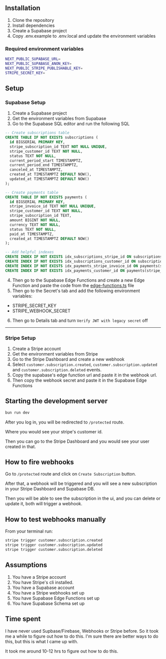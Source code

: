 ## Installation

1. Clone the repository
2. Install dependencies
3. Create a Supabase project
4. Copy .env.example to .env.local and update the environment variables

### Required environment variables

```bash
NEXT_PUBLIC_SUPABASE_URL=
NEXT_PUBLIC_SUPABASE_ANON_KEY=
NEXT_PUBLIC_STRIPE_PUBLISHABLE_KEY=
STRIPE_SECRET_KEY=
```

## Setup

### Supabase Setup

1. Create a Supabase project
2. Get the environment variables from Supabase
3. Go to the Supabase SQL editor and run the following SQL

```sql
-- Create subscriptions table
CREATE TABLE IF NOT EXISTS subscriptions (
  id BIGSERIAL PRIMARY KEY,
  stripe_subscription_id TEXT NOT NULL UNIQUE,
  stripe_customer_id TEXT NOT NULL,
  status TEXT NOT NULL,
  current_period_start TIMESTAMPTZ,
  current_period_end TIMESTAMPTZ,
  canceled_at TIMESTAMPTZ,
  created_at TIMESTAMPTZ DEFAULT NOW(),
  updated_at TIMESTAMPTZ DEFAULT NOW()
);

-- Create payments table
CREATE TABLE IF NOT EXISTS payments (
  id BIGSERIAL PRIMARY KEY,
  stripe_invoice_id TEXT NOT NULL UNIQUE,
  stripe_customer_id TEXT NOT NULL,
  stripe_subscription_id TEXT,
  amount BIGINT NOT NULL,
  currency TEXT NOT NULL,
  status TEXT NOT NULL,
  paid_at TIMESTAMPTZ,
  created_at TIMESTAMPTZ DEFAULT NOW()
);

-- Add helpful indexes
CREATE INDEX IF NOT EXISTS idx_subscriptions_stripe_id ON subscriptions(stripe_subscription_id);
CREATE INDEX IF NOT EXISTS idx_subscriptions_customer_id ON subscriptions(stripe_customer_id);
CREATE INDEX IF NOT EXISTS idx_payments_stripe_invoice_id ON payments(stripe_invoice_id);
CREATE INDEX IF NOT EXISTS idx_payments_customer_id ON payments(stripe_customer_id);
```

4. Then go to the Supabase Edge Functions and create a new Edge Function and paste the code from the [edge-functions.ts](edge-functions.ts) file
5. Then go to the Secret's tab and add the following environment variables:

- STRIPE_SECRET_KEY
- STRIPE_WEBHOOK_SECRET

6. Then go to Details tab and turn `Verify JWT with legacy secret` off

---

### Stripe Setup

1. Create a Stripe account
2. Get the environment variables from Stripe
3. Go to the Stripe Dashboard and create a new webhook
4. Select `customer.subscription.created`, `customer.subscription.updated` and `customer.subscription.deleted` events.
5. Copy the supabase's edge function url and paste it in the webhook url.
6. Then copy the webhook secret and paste it in the Supabase Edge Functions

## Starting the development server

```bash
bun run dev
```

After you log in, you will be redirected to `/protected` route.

Where you would see your stripe's customer id.

Then you can go to the Stripe Dashboard and you would see your user created in that.

## How to fire webhooks

Go to `/protected` route and click on `Create Subscription` button.

After that, a webhook will be triggered and you will see a new subscription in your Stripe Dashboard and Supabase DB.

Then you will be able to see the subscription in the ui, and you can delete or update it, both will trigger a webhook.

## How to test webhooks manually

From your terminal run:

```bash
stripe trigger customer.subscription.created
stripe trigger customer.subscription.updated
stripe trigger customer.subscription.deleted
```

## Assumptions

1. You have a Stripe account
2. You have Stripe's cli installed.
3. You have a Supabase account
4. You have a Stripe webhooks set up
5. You have Supabase Edge Functions set up
6. You have Supabase Schema set up

## Time spent

I have never used Supbase/Firebase, Webhooks or Stripe before. So it took me a while to figure out how to do this. I'm sure there are better ways to do this, but this is what I came up with.

It took me around 10-12 hrs to figure out how to do this.
